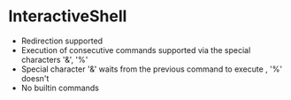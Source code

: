 # InteractiveShell

- Redirection supported
- Execution of consecutive commands supported via the special characters '&', '%' 
- Special character '&' waits from the previous command to execute , '%' doesn't
- No builtin commands
